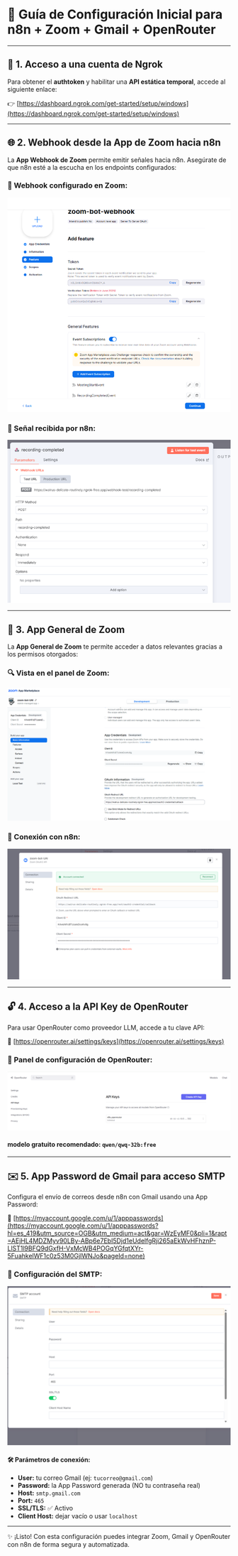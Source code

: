 
# 📘 Guía de Configuración Inicial para n8n + Zoom + Gmail + OpenRouter

---

## 🔑 1. Acceso a una cuenta de Ngrok

Para obtener el **authtoken** y habilitar una **API estática temporal**, accede al siguiente enlace:

👉 [https://dashboard.ngrok.com/get-started/setup/windows](https://dashboard.ngrok.com/get-started/setup/windows)

---

## 🌐 2. Webhook desde la App de Zoom hacia n8n

La **App Webhook de Zoom** permite emitir señales hacia n8n. Asegúrate de que n8n esté a la escucha en los endpoints configurados:

### 🧩 Webhook configurado en Zoom:
![Webhook de Zoom](images/app-web-hook-zoom.png)

### 📡 Señal recibida por n8n:
![Webhook en n8n](images/webhook-n8n.png)

---

## 🧠 3. App General de Zoom

La **App General de Zoom** te permite acceder a datos relevantes gracias a los permisos otorgados:

### 🔍 Vista en el panel de Zoom:
![App General Zoom](images/app-general-zoom.png)

### 🧰 Conexión con n8n:
![App General + n8n](images/app-general-zoom-n8n.png)

---

## 🔓 4. Acceso a la API Key de OpenRouter

Para usar OpenRouter como proveedor LLM, accede a tu clave API:

🔗 [https://openrouter.ai/settings/keys](https://openrouter.ai/settings/keys)

### 📸 Panel de configuración de OpenRouter:
![API Key OpenRouter](images/openrouter.png)
#### modelo gratuito recomendado: `qwen/qwq-32b:free`

---

## ✉️ 5. App Password de Gmail para acceso SMTP

Configura el envío de correos desde n8n con Gmail usando una App Password:

🔗 [https://myaccount.google.com/u/1/apppasswords](https://myaccount.google.com/u/1/apppasswords?hl=es_419&utm_source=OGB&utm_medium=act&gar=WzEyMF0&pli=1&rapt=AEjHL4MDZMyv90LBy-ABp6e7EbI5Djd1eUdelfgRji265aEkWvHFhznP-LlST1l9BFQ9dGxfH-VxMcWB4POGqYGfqtXYr-5FuahkelWF1c0z53M0GjIWNJo&pageId=none)

### 📧 Configuración del SMTP:
![SMTP Gmail](images/smtp.png)

#### 🛠 Parámetros de conexión:

- **User:** tu correo Gmail (ej: `tucorreo@gmail.com`)
- **Password:** la App Password generada (NO tu contraseña real)
- **Host:** `smtp.gmail.com`
- **Port:** `465`
- **SSL/TLS:** ✅ Activo
- **Client Host:** dejar vacío o usar `localhost`

---

✨ ¡Listo! Con esta configuración puedes integrar Zoom, Gmail y OpenRouter con n8n de forma segura y automatizada.

